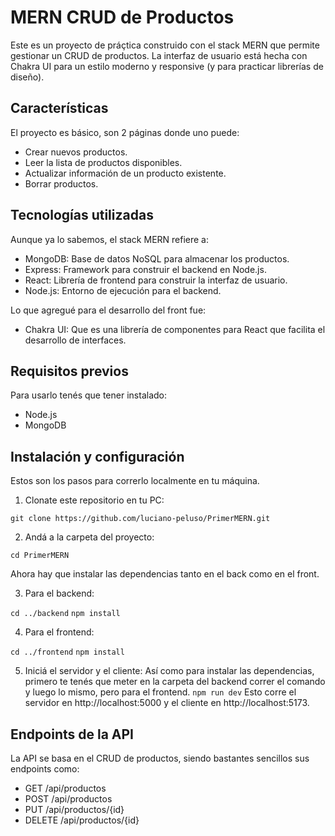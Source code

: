 # MERN CRUD de Productos
Este es un proyecto de práçtica construido con el stack MERN que permite gestionar un CRUD de productos. La interfaz de usuario está hecha con Chakra UI para un estilo moderno y responsive (y para practicar librerías de diseño). 

## Características
El proyecto es básico, son 2 páginas donde uno puede:
- Crear nuevos productos.
- Leer la lista de productos disponibles.
- Actualizar información de un producto existente.
- Borrar productos.

## Tecnologías utilizadas
Aunque ya lo sabemos, el stack MERN refiere a:
- MongoDB: Base de datos NoSQL para almacenar los productos.
- Express: Framework para construir el backend en Node.js.
- React: Librería de frontend para construir la interfaz de usuario.
- Node.js: Entorno de ejecución para el backend.

Lo que agregué para el desarrollo del front fue:
- Chakra UI: Que es una librería de componentes para React que facilita el desarrollo de interfaces.
  
## Requisitos previos
Para usarlo tenés que tener instalado:
- Node.js
- MongoDB

## Instalación y configuración
Estos son los pasos para correrlo localmente en tu máquina.
1. Clonate este repositorio en tu PC:

  `git clone https://github.com/luciano-peluso/PrimerMERN.git`

2. Andá a la carpeta del proyecto:

  `cd PrimerMERN`

  Ahora hay que instalar las dependencias tanto en el back como en el front.

3. Para el backend:

  `cd ../backend`
  `npm install`

4. Para el frontend:

  `cd ../frontend`
  `npm install`

5. Iniciá el servidor y el cliente:
  Así como para instalar las dependencias, primero te tenés que meter en la carpeta del backend correr el comando y luego lo mismo, pero para el frontend.
  `npm run dev`
  Esto corre el servidor en http://localhost:5000 y el cliente en http://localhost:5173.

## Endpoints de la API
La API se basa en el CRUD de productos, siendo bastantes sencillos sus endpoints como:
- GET /api/productos
- POST /api/productos
- PUT /api/productos/{id}
- DELETE /api/productos/{id}
